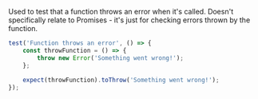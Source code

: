 Used to test that a function throws an error when it's called. Doesn't specifically relate to Promises - it's just for checking errors thrown by the function.

```js
test('Function throws an error', () => {
    const throwFunction = () => {
        throw new Error('Something went wrong!');
    };
    
    expect(throwFunction).toThrow('Something went wrong!');
});
```